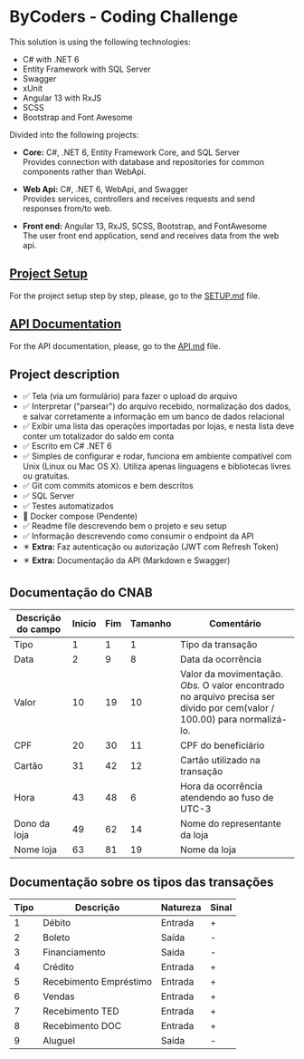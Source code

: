 # ByCoders - Coding Challenge

This solution is using the following technologies:

- C# with .NET 6
- Entity Framework with SQL Server
- Swagger
- xUnit
- Angular 13 with RxJS
- SCSS
- Bootstrap and Font Awesome

Divided into the following projects:

- **Core:** C#, .NET 6, Entity Framework Core, and SQL Server<br />
Provides connection with database and repositories for common components rather than WebApi.

- **Web Api:** C#, .NET 6, WebApi, and Swagger<br />
Provides services, controllers and receives requests and send responses from/to web.

- **Front end:** Angular 13, RxJS, SCSS, Bootstrap, and FontAwesome<br />
The user front end application, send and receives data from the web api.


## [Project Setup](SETUP.md)

For the project setup step by step, please, go to the [SETUP.md](SETUP.md) file.

## [API Documentation](API.md)

For the API documentation, please, go to the [API.md](API.md) file.

## Project description

* :white_check_mark: Tela (via um formulário) para fazer o upload do arquivo
* :white_check_mark: Interpretar ("parsear") do arquivo recebido, normalização dos dados, e salvar corretamente a informação em um banco de dados relacional
* :white_check_mark: Exibir uma lista das operações importadas por lojas, e nesta lista deve conter um totalizador do saldo em conta
* :white_check_mark: Escrito em C# .NET 6
* :white_check_mark: Simples de configurar e rodar, funciona em ambiente compatível com Unix (Linux ou Mac OS X). Utiliza apenas linguagens e bibliotecas livres ou gratuitas.
* :white_check_mark: Git com commits atomicos e bem descritos
* :white_check_mark: SQL Server
* :white_check_mark: Testes automatizados
* :black_square_button: Docker compose (Pendente)
* :white_check_mark: Readme file descrevendo bem o projeto e seu setup
* :white_check_mark: Informação descrevendo como consumir o endpoint da API
* :eight_pointed_black_star: **Extra:** Faz autenticação ou autorização (JWT com Refresh Token)
* :eight_pointed_black_star: **Extra:** Documentação da API (Markdown e Swagger)

## Documentação do CNAB

| Descrição do campo  | Inicio | Fim | Tamanho | Comentário
| ------------- | ------------- | -----| ---- | ------
| Tipo  | 1  | 1 | 1 | Tipo da transação
| Data  | 2  | 9 | 8 | Data da ocorrência
| Valor | 10 | 19 | 10 | Valor da movimentação. *Obs.* O valor encontrado no arquivo precisa ser divido por cem(valor / 100.00) para normalizá-lo.
| CPF | 20 | 30 | 11 | CPF do beneficiário
| Cartão | 31 | 42 | 12 | Cartão utilizado na transação 
| Hora  | 43 | 48 | 6 | Hora da ocorrência atendendo ao fuso de UTC-3
| Dono da loja | 49 | 62 | 14 | Nome do representante da loja
| Nome loja | 63 | 81 | 19 | Nome da loja

## Documentação sobre os tipos das transações

| Tipo | Descrição | Natureza | Sinal |
| ---- | -------- | --------- | ----- |
| 1 | Débito | Entrada | + |
| 2 | Boleto | Saída | - |
| 3 | Financiamento | Saída | - |
| 4 | Crédito | Entrada | + |
| 5 | Recebimento Empréstimo | Entrada | + |
| 6 | Vendas | Entrada | + |
| 7 | Recebimento TED | Entrada | + |
| 8 | Recebimento DOC | Entrada | + |
| 9 | Aluguel | Saída | - |

